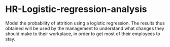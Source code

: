 # HR-Logistic-regression-analysis
Model the probability of attrition using a logistic regression. The results thus obtained will be used by the management to understand what changes they should make to their workplace, in order to get most of their employees to stay.
